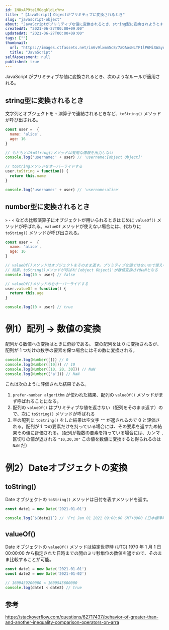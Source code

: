 ```yaml
---
id: 1N8xAP9te1MOoqkldLcYnw
title: "【JavaScript】Objectがプリミティブに変換されるとき"
slug: "javascript-object"
about: "JavaScriptがプリミティブな値に変換されるとき、string型に変換されようとするか、number型に変換されようとするかで挙動が変化する"
createdAt: "2021-06-27T00:00+09:00"
updatedAt: "2021-06-27T00:00+09:00"
tags: [""]
thumbnail:
  url: "https://images.ctfassets.net/in6v9lxmm5c8/7aQAosNLTF1lP6MiXWayqO/c6afbeeb9ed62e05e7491c884438807b/javascript.png"
  title: "JavaScript"
selfAssessment: null
published: true
---
```

JavaScript がプリミティブな値に変換されるとき、次のようなルールが適用される。

## string型に変換されるとき

文字列とオブジェクトを `+` 演算子で連結されるときなど、`toString()` メソッドが呼び出される。

```js
const user =  {
  name: 'alice',
  age: 16
}

// もともとのtoString()メソッドは有用な情報を出力しない
console.log('username:' + user) // 'username:[object Object]'

// toStringメソッドをオーバーライドする
user.toString = function() {
  return this.name
}

console.log('username:' + user) // 'username:alice'
```

## number型に変換されるとき

`>`・`<` などの比較演算子にオブジェクトが用いられるときはじめに `valueOf()` メソッドが呼ばれる。`valueOf` メソッドが使えない場合には、代わりに `toString()` メソッドが呼び出される。

```js
const user =  {
  name: 'alice',
  age: 16
}

// valueOf()メソッドはオブジェクトをそのまま返す。プリミティブな値ではないので使えない
// 結果、toString()メソッドが呼ばれ'[object Object]'が数値変換されNaNとなる
console.log(10 < user) // false

// valueOf()メソッドのをオーバーライドする
user.valueOf = function() {
  return this.age
}

console.log(10 < user) // true
```

# 例1）配列 → 数値の変換

配列から数値への変換はときに奇妙である。
空の配列をは 0 に変換されるが、配列が 1 つだけの数字の要素を保つ場合にはその数に変換される。

```js
console.log(Number([])) // 0
console.log(Number([10])) // 10
console.log(Number([10, 20, 30])) // NaN
console.log(Number(['a'])) // NaN
```

これは次のように評価された結果である。

1. `prefer-number algorithm` が使われた結果、配列の `valueOf()` メソッドがまず呼ばれることになる。
2. 配列の `valueOf()` はプリミティブな値を返さない（配列をそのまま返す）ので、次に `toString()` メソッドが呼ばれる
3. 空の配列に `toString()` をした結果は空文字 `""` が返されるので 0 と評価される。配列が 1 つの要素だけを持っている場合には、その要素を返すため結果その値に評価される。（配列が複数の要素を持っている場合には、カンマ `,` 区切りの値が返される `"10,20,30"` この値を数値に変換すると得られるのは `NaN` だ）

# 例2）Dateオブジェクトの変換

## toString()

Date オブジェクトの `toString()` メソッドは日付を表すメソッドを返す。

```js
const date1 = new Date('2021-01-01')

console.log(`${date1}`) // 'Fri Jan 01 2021 09:00:00 GMT+0900 (日本標準時)'
```

## valueOf()

Date オブジェクトの `valueOf()` メソッドは協定世界時 (UTC) 1970 年 1 月 1 日 00:00:00 から指定された日時までの間のミリ秒単位の数値を返すので、そのまま比較することが可能。

```js
const date1 = new Date('2021-01-01')
const date2 = new Date('2021-01-02')

// 1609459200000 < 1609545600000
console.log(date1 < date2) // true
```

## 参考
https://stackoverflow.com/questions/62717437/behavior-of-greater-than-and-another-inequality-comparison-operators-on-arra
